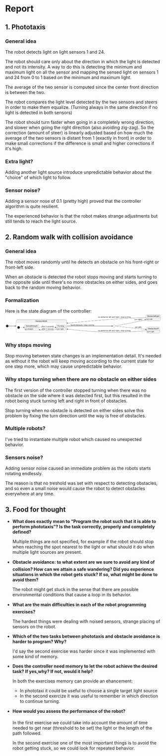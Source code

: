 # Report

## 1. Phototaxis

### General idea
The robot detects light on light sensors 1 and 24.

The robot should care only about the direction in which the light is detected and not its intensity. A way to do this is detecting the minimum and maximum light on all the sensor and mapping the sensed light on sensors 1 and 24 from 0 to 1 based on the minimum and maximum light.

The average of the two sensor is computed since the center front direction is between the two.

The robot compares the light level detected by the two sensors and steers in order to make them equalize. (Turning always in the same direction if no light is detected in both sensors)

The robot should turn faster when going in a completely wrong direction, and slower when going the right direction (also avoiding zig-zag). So the correction (amount of steer) is linearly adjusted based on how much the average of the two sensors is distant from 1 (exactly in front) in order to make small corrections if the difference is small and higher corrections if it's high.

### Extra light?
Adding another light source introduce unpredictable behavior about the "choice" of which light to follow.

### Sensor noise?
Adding a sensor nose of 0.1 (pretty high) proved that the controller algorithm is quite resilient.

The experienced behavior is that the robot makes strange adjustments but still tends to reach the light source.

## 2. Random walk with collision avoidance

### General idea
The robot moves randomly until he detects an obstacle on his front-right or front-left side.

When an obstacle is detected the robot stops moving and starts turning to the opposite side until there's no more obstacles on either sides, and goes back to the random moving behavior.

### Formalization
Here is the state diagram of the controller:
![Random walk with collision avoidance state diagram](./random_walk_collision_avoidance.png)

### Why stops moving
Stop moving between state changes is an implementation detail. It's needed as without it the robot will keep moving according to the current state for one step more, which may cause unpredictable behavior.

### Why stops turning when there are no obstacle on either sides
The first version of the controller stopped turning when there was no obstacle on the side where it was detected first, but this resulted in the robot being stuck turning left and right in front of obstacles.

Stop turning when no obstacle is detected on either sides solve this problem by fixing the turn direction until the way is free of obstacles.

### Multiple robots?
I've tried to instantiate multiple robot which caused no unexpected behavior.

### Sensors noise?
Adding sensor noise caused an immediate problem as the robots starts rotating endlessly.

The reason is that no treshold was set with respect to detecting obstacles, and so even a small noise would cause the robot to detect obstacles everywhere at any time.

## 3. Food for thought
- **What does exactly mean to “Program the robot such that it is able to perform phototaxis”? Is the task correctly, properly and completely defined?**

  Multiple things are not specified, for example if the robot should stop when reaching the spot nearest to the light or what should it do when multiple light sources are present.

- **Obstacle avoidance: to what extent are we sure to avoid any kind of collision? How can we attain a safe wandering? Did you experience situations in which the robot gets stuck? If so, what might be done to avoid them?**

  The robot might get stuck in the sense that there are possible environmental conditions that cause a loop in its behavior.
  
- **What are the main difficulties in each of the robot programming exercises?**

  The hardest things were dealing with noised sensors, strange placing of sensors on the robot.

- **Which of the two tasks between phototaxis and obstacle avoidance is harder to program? Why?**

  I'd say the second exercise was harder since it was implemented with some kind of memory.

- **Does the controller need memory to let the robot achieve the desired task? If yes,why? If not, would it help?**

  In both the exercises memory can provide an ehancement:
  - In phototaxi it could be useful to choose a single target light source
  - In the second exercize it was useful to remember in which direction to continue turning.

- **How would you assess the performance of the robot?**
  
  In the first exercise we could take into account the amount of time needed to get near (threshold to be set) the light or the length of the path followed.

  In the second exercise one of the most important things is to avoid the robot getting stuck, so we could look for repeated behavior.

